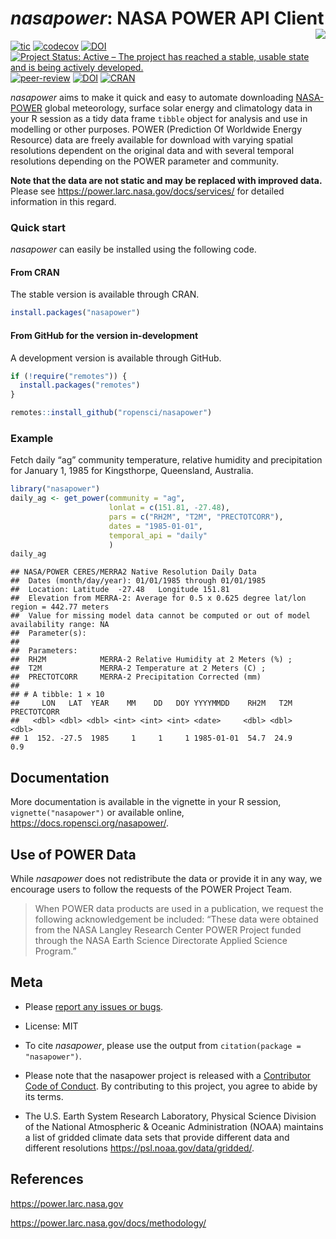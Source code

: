 *nasapower*: NASA POWER API Client
<img align='right' src='man/figures/logo.png'>
================

<!-- badges: start -->

[![tic](https://github.com/ropensci/nasapower/workflows/tic/badge.svg?branch=main)](https://github.com/ropensci/nasapower/actions)
[![codecov](https://codecov.io/gh/ropensci/nasapower/branch/master/graph/badge.svg)](https://codecov.io/gh/ropensci/nasapower)
[![DOI](https://zenodo.org/badge/109224461.svg)](https://zenodo.org/badge/latestdoi/109224461)
[![Project Status: Active – The project has reached a stable, usable
state and is being actively
developed.](https://www.repostatus.org/badges/latest/active.svg)](https://www.repostatus.org/#active)
[![peer-review](https://badges.ropensci.org/155_status.svg)](https://github.com/ropensci/software-review/issues/155)
[![DOI](http://joss.theoj.org/papers/10.21105/joss.01035/status.svg)](https://doi.org/10.21105/joss.01035)
[![CRAN](http://www.r-pkg.org/badges/version/nasapower)](https://CRAN.R-project.org/package=nasapower)
<!-- badges: end -->

*nasapower* aims to make it quick and easy to automate downloading
[NASA-POWER](https://power.larc.nasa.gov) global meteorology, surface
solar energy and climatology data in your R session as a tidy data frame
`tibble` object for analysis and use in modelling or other purposes.
POWER (Prediction Of Worldwide Energy Resource) data are freely
available for download with varying spatial resolutions dependent on the
original data and with several temporal resolutions depending on the
POWER parameter and community.

**Note that the data are not static and may be replaced with improved
data.** Please see <https://power.larc.nasa.gov/docs/services/> for
detailed information in this regard.

### Quick start

*nasapower* can easily be installed using the following code.

#### From CRAN

The stable version is available through CRAN.

``` r
install.packages("nasapower")
```

#### From GitHub for the version in-development

A development version is available through GitHub.

``` r
if (!require("remotes")) {
  install.packages("remotes")
}

remotes::install_github("ropensci/nasapower")
```

### Example

Fetch daily “ag” community temperature, relative humidity and
precipitation for January 1, 1985 for Kingsthorpe, Queensland,
Australia.

``` r
library("nasapower")
daily_ag <- get_power(community = "ag",
                      lonlat = c(151.81, -27.48),
                      pars = c("RH2M", "T2M", "PRECTOTCORR"),
                      dates = "1985-01-01",
                      temporal_api = "daily"
                      )
daily_ag
```

    ## NASA/POWER CERES/MERRA2 Native Resolution Daily Data  
    ##  Dates (month/day/year): 01/01/1985 through 01/01/1985  
    ##  Location: Latitude  -27.48   Longitude 151.81  
    ##  Elevation from MERRA-2: Average for 0.5 x 0.625 degree lat/lon region = 442.77 meters 
    ##  Value for missing model data cannot be computed or out of model availability range: NA  
    ##  Parameter(s):  
    ##  
    ##  Parameters: 
    ##  RH2M            MERRA-2 Relative Humidity at 2 Meters (%) ;
    ##  T2M             MERRA-2 Temperature at 2 Meters (C) ;
    ##  PRECTOTCORR     MERRA-2 Precipitation Corrected (mm)  
    ##  
    ## # A tibble: 1 × 10
    ##     LON   LAT  YEAR    MM    DD   DOY YYYYMMDD    RH2M   T2M PRECTOTCORR
    ##   <dbl> <dbl> <dbl> <int> <int> <int> <date>     <dbl> <dbl>       <dbl>
    ## 1  152. -27.5  1985     1     1     1 1985-01-01  54.7  24.9         0.9

## Documentation

More documentation is available in the vignette in your R session,
`vignette("nasapower")` or available online,
<https://docs.ropensci.org/nasapower/>.

## Use of POWER Data

While *nasapower* does not redistribute the data or provide it in any
way, we encourage users to follow the requests of the POWER Project
Team.

> When POWER data products are used in a publication, we request the
> following acknowledgement be included: “These data were obtained from
> the NASA Langley Research Center POWER Project funded through the NASA
> Earth Science Directorate Applied Science Program.”

## Meta

-   Please [report any issues or
    bugs](https://github.com/ropensci/nasapower/issues).

-   License: MIT

-   To cite *nasapower*, please use the output from
    `citation(package = "nasapower")`.

-   Please note that the nasapower project is released with a
    [Contributor Code of
    Conduct](https://contributor-covenant.org/version/2/0/CODE_OF_CONDUCT.html).
    By contributing to this project, you agree to abide by its terms.

-   The U.S. Earth System Research Laboratory, Physical Science Division
    of the National Atmospheric & Oceanic Administration (NOAA)
    maintains a list of gridded climate data sets that provide different
    data and different resolutions <https://psl.noaa.gov/data/gridded/>.

## References

<https://power.larc.nasa.gov>

<https://power.larc.nasa.gov/docs/methodology/>

